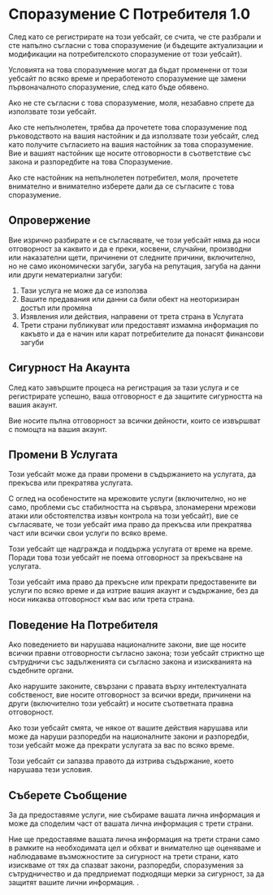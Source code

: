 # Споразумение С Потребителя 1.0

След като се регистрирате на този уебсайт, се счита, че сте разбрали и сте напълно съгласни с това споразумение (и бъдещите актуализации и модификации на потребителското споразумение от този уебсайт).

Условията на това споразумение могат да бъдат променени от този уебсайт по всяко време и преработеното споразумение ще замени първоначалното споразумение, след като бъде обявено.

Ако не сте съгласни с това споразумение, моля, незабавно спрете да използвате този уебсайт.

Ако сте непълнолетен, трябва да прочетете това споразумение под ръководството на вашия настойник и да използвате този уебсайт, след като получите съгласието на вашия настойник за това споразумение. Вие и вашият настойник ще носите отговорности в съответствие със закона и разпоредбите на това Споразумение.

Ако сте настойник на непълнолетен потребител, моля, прочетете внимателно и внимателно изберете дали да се съгласите с това споразумение.

## Опровержение

Вие изрично разбирате и се съгласявате, че този уебсайт няма да носи отговорност за каквито и да е преки, косвени, случайни, производни или наказателни щети, причинени от следните причини, включително, но не само икономически загуби, загуба на репутация, загуба на данни или други нематериални загуби:

1. Тази услуга не може да се използва
1. Вашите предавания или данни са били обект на неоторизиран достъп или промяна
1. Изявления или действия, направени от трета страна в Услугата
1. Трети страни публикуват или предоставят измамна информация по какъвто и да е начин или карат потребителите да понасят финансови загуби

## Сигурност На Акаунта

След като завършите процеса на регистрация за тази услуга и се регистрирате успешно, ваша отговорност е да защитите сигурността на вашия акаунт.

Вие носите пълна отговорност за всички дейности, които се извършват с помощта на вашия акаунт.

## Промени В Услугата

Този уебсайт може да прави промени в съдържанието на услугата, да прекъсва или прекратява услугата.

С оглед на особеностите на мрежовите услуги (включително, но не само, проблеми със стабилността на сървъра, злонамерени мрежови атаки или обстоятелства извън контрола на този уебсайт), вие се съгласявате, че този уебсайт има право да прекъсва или прекратява част или всички свои услуги по всяко време.

Този уебсайт ще надгражда и поддържа услугата от време на време. Поради това този уебсайт не поема отговорност за прекъсване на услугата.

Този уебсайт има право да прекъсне или прекрати предоставените ви услуги по всяко време и да изтрие вашия акаунт и съдържание, без да носи никаква отговорност към вас или трета страна.

## Поведение На Потребителя

Ако поведението ви нарушава националните закони, вие ще носите всички правни отговорности съгласно закона; този уебсайт стриктно ще сътрудничи със задълженията си съгласно закона и изискванията на съдебните органи.

Ако нарушите законите, свързани с правата върху интелектуалната собственост, вие носите отговорност за всички вреди, причинени на други (включително този уебсайт) и носите съответната правна отговорност.

Ако този уебсайт смята, че някое от вашите действия нарушава или може да наруши разпоредби на националните закони и разпоредби, този уебсайт може да прекрати услугата за вас по всяко време.

Този уебсайт си запазва правото да изтрива съдържание, което нарушава тези условия.

## Съберете Съобщение

За да предоставяме услуги, ние събираме вашата лична информация и може да споделим част от вашата лична информация с трети страни.

Ние ще предоставяме вашата лична информация на трети страни само в рамките на необходимата цел и обхват и внимателно ще оценяваме и наблюдаваме възможностите за сигурност на трети страни, като изискваме от тях да спазват закони, разпоредби, споразумения за сътрудничество и да предприемат подходящи мерки за сигурност, за да защитят вашите лични информация. .
